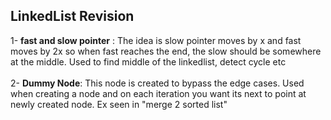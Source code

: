 ## LinkedList Revision
1- **fast and slow pointer** : The idea is slow pointer moves by x and fast moves by 2x so when fast reaches the end, the slow should be somewhere at the middle.
Used to find middle of the linkedlist, detect cycle etc <br> <br>
2- **Dummy Node**: This node is created to bypass the edge cases. Used when creating a node and on each iteration you want its next to point at newly created node.
Ex seen in "merge 2 sorted list"
